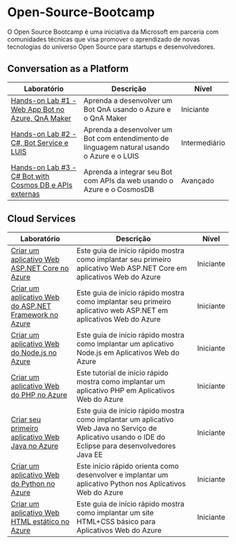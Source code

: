 # Open-Source-Bootcamp #

O Open Source Bootcamp é uma iniciativa da Microsoft em parceria com comunidades técnicas que visa promover o aprendizado de novas tecnologias do universo Open Source para startups e desenvolvedores.

## Conversation as a Platform ##

| Laboratório | Descrição | Nível |
| -------- | -------- | -------- |
| [Hands-on Lab #1 - Web App Bot no Azure, QnA Maker](https://github.com/CommunityBootcamp/Open-Source-Bootcamp/blob/master/Conversation/Hands-on%20Lab%20%231%20-%20Web%20App%20Bot%20no%20Azure%2C%20QnA%20Maker.md) | Aprenda a desenvolver um Bot QnA usando o Azure e o QnA Maker | Iniciante |
| [Hands-on Lab #2 - C#, Bot Service e LUIS](https://github.com/CommunityBootcamp/Open-Source-Bootcamp/blob/master/Conversation/Hands-on%20Lab%20%232%20-%20C%23%2C%20Bot%20Service%20e%20LUIS.md) | Aprenda a desenvolver um Bot com entendimento de linguagem natural usando o Azure e o LUIS | Intermediário |
| [Hands-on Lab #3 - C# Bot with Cosmos DB e APIs externas](https://github.com/CommunityBootcamp/Open-Source-Bootcamp/blob/master/Conversation/Hands-on%20Lab%20%233%20-%20C%23%20Bot%20with%20Cosmos%20DB%20e%20APIs%20externas.md) | Aprenda a integrar seu Bot com APIs da web usando o Azure e o CosmosDB | Avançado |

## Cloud Services ##

| Laboratório | Descrição | Nível |
| -------- | -------- | -------- |
| [Criar um aplicativo Web ASP.NET Core no Azure](https://docs.microsoft.com/azure/app-service/app-service-web-get-started-dotnet/?WT.mc_id=opensource-0000-cyzanon) | Este guia de início rápido mostra como implantar seu primeiro aplicativo Web ASP.NET Core em aplicativos Web do Azure | Iniciante |
| [Criar um aplicativo Web do ASP.NET Framework no Azure](https://docs.microsoft.com/azure/app-service/app-service-web-get-started-dotnet-framework/?WT.mc_id=opensource-0000-cyzanon) | Este guia de início rápido mostra como implantar seu primeiro aplicativo web ASP.NET em aplicativos Web do Azure | Iniciante |
| [Criar um aplicativo Web do Node.js no Azure](https://docs.microsoft.com/azure/app-service/app-service-web-get-started-nodejs/?WT.mc_id=opensource-0000-cyzanon) |  Este guia de início rápido mostra como implantar um aplicativo Node.js em Aplicativos Web do Azure | Iniciante |
| [Criar um aplicativo Web do PHP no Azure](https://docs.microsoft.com/azure/app-service/app-service-web-get-started-php/?WT.mc_id=opensource-0000-cyzanon) | Este tutorial de início rápido mostra como implantar um aplicativo PHP em Aplicativos Web do Azure | Iniciante |
| [Criar seu primeiro aplicativo Web Java no Azure](https://docs.microsoft.com/azure/app-service/app-service-web-get-started-java/?WT.mc_id=opensource-0000-cyzanon) |  Este guia de início rápido mostra como implantar um aplicativo Web Java no Serviço de Aplicativo usando o IDE do Eclipse para desenvolvedores Java EE | Iniciante |
| [Criar um aplicativo Web do Python no Azure](https://docs.microsoft.com/azure/app-service/app-service-web-get-started-python/?WT.mc_id=opensource-0000-cyzanon) | Este início rápido orienta como desenvolver e implantar um aplicativo Python nos Aplicativos Web do Azure | Iniciante |
| [Criar um aplicativo Web HTML estático no Azure](https://docs.microsoft.com/azure/app-service/app-service-web-get-started-html/?WT.mc_id=opensource-0000-cyzanon) | Este guia de início rápido mostra como implantar um site HTML+CSS básico para Aplicativos Web do Azure | Iniciante |
